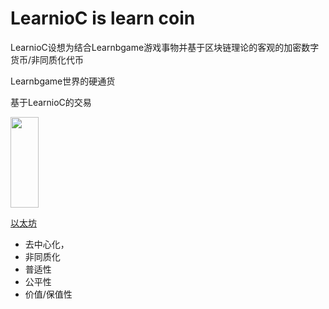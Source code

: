 # LearnioC is learn coin

LearnioC设想为结合Learnbgame游戏事物并基于区块链理论的客观的加密数字货币/非同质化代币

Learnbgame世界的硬通货



基于LearnioC的交易

<a href="#">
  <img width="45" height="145" src="mDrivEngine/learnioc.png" >
</a>

[以太坊](https://ethereum.org/zh/)

* 去中心化，
* 非同质化
* 普适性
* 公平性
* 价值/保值性


